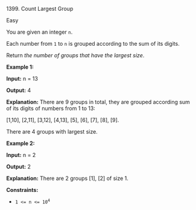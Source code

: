 1399\. Count Largest Group

Easy

You are given an integer `n`.

Each number from `1` to `n` is grouped according to the sum of its digits.

Return _the number of groups that have the largest size_.

**Example 1:**

**Input:** n = 13

**Output:** 4

**Explanation:** There are 9 groups in total, they are grouped according sum of its digits of numbers from 1 to 13:

[1,10], [2,11], [3,12], [4,13], [5], [6], [7], [8], [9].

There are 4 groups with largest size.

**Example 2:**

**Input:** n = 2

**Output:** 2

**Explanation:** There are 2 groups [1], [2] of size 1.

**Constraints:**

*   <code>1 <= n <= 10<sup>4</sup></code>